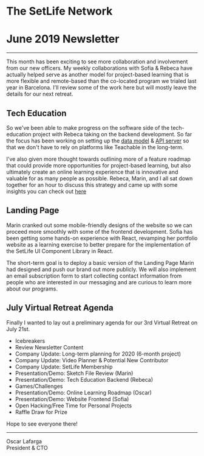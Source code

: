 # The SetLife Network
# June 2019 Newsletter
-------

This month has been exciting to see more collaboration and involvement from our new officers. My weekly collaborations with Sofia & Rebeca have actually helped serve as another model for project-based learning that is more flexible and remote-based than the co-located program we trialed last year in Barcelona. I'll review some of the work here but will mostly leave the details for our next retreat.

## Tech Education

So we've been able to make progress on the software side of the tech-education project with Rebeca taking on the backend development. So far the focus has been working on setting up the [data model](https://github.com/setlife-network/tech-education/issues/22) & [API server](https://github.com/setlife-network/tech-education/issues/23) so that we don't have to rely on platforms like Teachable in the long-term.

I've also given more thought towards outlining more of a feature roadmap that could provide more opportunities for project-based learning, but also ultimately create an online learning experience that is innovative and valuable for as many people as possible. Rebeca, Marin, and I all sat down together for an hour to discuss this strategy and came up with some insights you can check out [here](https://github.com/setlife-network/tech-education/issues/26)

## Landing Page

Marin cranked out some mobile-friendly designs of the website so we can proceed more smoothly with some of the frontend development. Sofia has been getting some hands-on experience with React, revamping her portfolio website as a learning exercise to better prepare for the implementation of the SetLife UI Component Library in React.

The short-term goal is to deploy a basic version of the Landing Page Marin had designed and push our brand out more publicly. We will also implement an email subscription form to start collecting contact information from people who are interested in our messaging and are curious to learn more about our programs.

## July Virtual Retreat Agenda

Finally I wanted to lay out a preliminary agenda for our 3rd Virtual Retreat on July 21st.

- Icebreakers
- Review Newsletter Content
- Company Update: Long-term planning for 2020 (6-month project)
- Company Update: Video Planner & Potential New Contributor
- Company Update: SetLife Membership
- Presentation/Demo: Sketch File Review (Marin)
- Presentation/Demo: Tech Education Backend (Rebeca)
- Games/Challenges
- Presentation/Demo: Online Learning Roadmap (Oscar)
- Presentation/Demo: Website Frontend (Sofia)
- Open Hacking/Free Time for Personal Projects
- Raffle Draw for Prize

Hope to see everyone there!

-------
Oscar Lafarga</br>
President & CTO